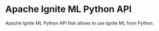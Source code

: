 # Apache Ignite ML Python API

Apache Ignite ML Python API that allows to use Ignite ML from Python.
